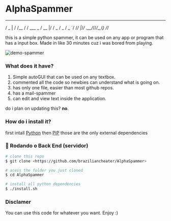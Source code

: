 # AlphaSpammer

   ___   __     __        
  / _ | / /__  / /  ___ _ 
 / __ |/ / _ \/ _ \/ _ `/ 
/_/ |_/_/ .__/_//_/\_,_(_)
       /_/                

this is a simple python spammer, it can be used on any app or program that has a input box. Made in like 30 minutes cuz i was bored from playing.

![demo-spammer](https://i.imgur.com/dxSuntt.gif)

### What does it have?

1. Simple autoGUI that can be used on any textbox.
2. commented all the code so newbies can understand what is going on.
3. has only one file, easier than most github repos.
4. has a mail-spammer 
5. can edit and view text inside the application.
 
do i plan on updating this? **no**.<br/>

### How do i install it?

first intall [Python](https://www.python.org/) then [PiP](https://pypi.org/project/pip/) those are the only external dependencies 

### 🎲 Rodando o Back End (servidor)

```bash
# clone this repo
$ git clone <https://github.com/braziliancheater/AlphaSpammer>

# acess the folder you just cloned
$ cd AlphaSpammer

# install all python dependencies 
$ ./install.sh
```

### Disclamer

You can use this code for whatever you want. Enjoy :)<br/>

